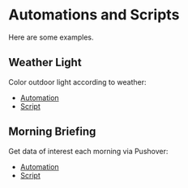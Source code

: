# Automations and Scripts
Here are some examples.

## Weather Light
Color outdoor light according to weather:
- [Automation](/automations/weather_light_schedule.yaml)
- [Script](/scripts/westher_light.yaml)

## Morning Briefing
Get data of interest each morning via Pushover:
- [Automation](/automations/morning_briefing.yaml)
- [Script](/scripts/morning_briefing.yaml)